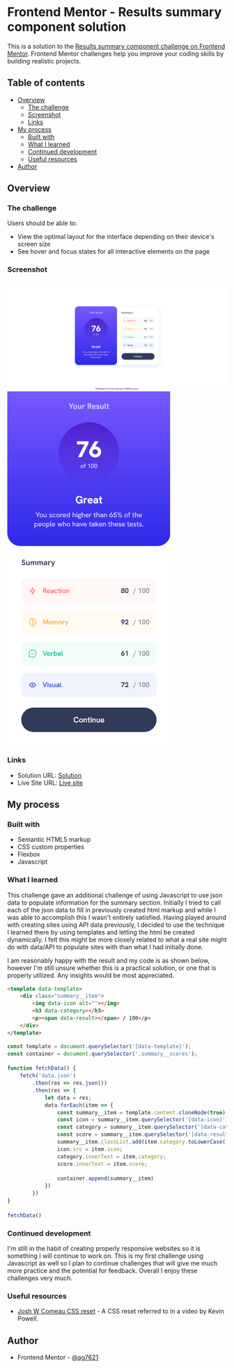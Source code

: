 # Frontend Mentor - Results summary component solution

This is a solution to the [Results summary component challenge on Frontend Mentor](https://www.frontendmentor.io/challenges/results-summary-component-CE_K6s0maV). Frontend Mentor challenges help you improve your coding skills by building realistic projects. 

## Table of contents

- [Overview](#overview)
  - [The challenge](#the-challenge)
  - [Screenshot](#screenshot)
  - [Links](#links)
- [My process](#my-process)
  - [Built with](#built-with)
  - [What I learned](#what-i-learned)
  - [Continued development](#continued-development)
  - [Useful resources](#useful-resources)
- [Author](#author)


## Overview

### The challenge

Users should be able to:

- View the optimal layout for the interface depending on their device's screen size
- See hover and focus states for all interactive elements on the page

### Screenshot

![Desktop preview image for Profile card component challenge](/assets/images/desktop-view.png "Desktop preview")
![Mobile preview image for Profile card component challenge](/assets/images/mobile-view.png "Mobile preview")

### Links

- Solution URL: [Solution](https://github.com/ag7621/fem-results-summary-component)
- Live Site URL: [Live site](https://ag7621.github.io/fem-results-summary-component/)

## My process

### Built with

- Semantic HTML5 markup
- CSS custom properties
- Flexbox
- Javascript

### What I learned

This challenge gave an additional challenge of using Javascript to use json data to populate information for the summary section. Initially I tried to call each of the json data to fill in previously created html markup and while I was able to accomplish this I wasn't entirely satisfied. Having played around with creating sites using API data previously, I decided to use the technique I learned there by using templates and letting the html be created dynamically. I felt this might be more closely related to what a real site might do with data/API to populate sites with than what I had initially done. 

I am reasonably happy with the result and my code is as shown below, however I'm still unsure whether this is a practical solution, or one that is properly utilized. Any insights would be most appreciated.

```html
<template data-template>
    <div class="summary__item">
        <img data-icon alt=""></img>
        <h3 data-category></h3>
        <p><span data-result></span> / 100</p>
    </div>
</template>
```
```js
const template = document.querySelector('[data-template]');
const container = document.querySelector('.summary__scores');

function fetchData() {
    fetch('data.json')
        .then(res => res.json())
        .then(res => {
            let data = res;
            data.forEach(item => {
                const summary__item = template.content.cloneNode(true).children[0];
                const icon = summary__item.querySelector('[data-icon]');
                const category = summary__item.querySelector('[data-category]');
                const score = summary__item.querySelector('[data-result]');
                summary__item.classList.add(item.category.toLowerCase());
                icon.src = item.icon;
                category.innerText = item.category;
                score.innerText = item.score;

                container.append(summary__item)
            })
        })
}

fetchData()
```

### Continued development

I'm still in the habit of creating properly responsive websites so it is something I will continue to work on. This is my first challenge using Javascript as well so I plan to continue challenges that will give me much more practice and the potential for feedback. Overall I enjoy these challenges very much.

### Useful resources

- [Josh W Comeau CSS reset](https://www.joshwcomeau.com/css/custom-css-reset/) - A CSS reset referred to in a video by Kevin Powell.

## Author

- Frontend Mentor - [@ag7621](https://www.frontendmentor.io/profile/ag7621)